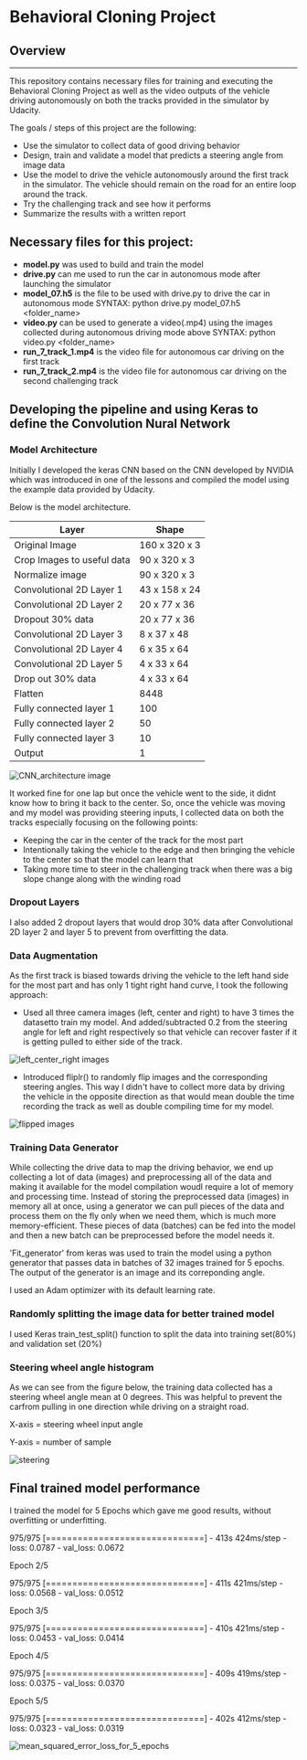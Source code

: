 # Behavioral Cloning Project


## Overview
---
This repository contains necessary files for training and executing the Behavioral Cloning Project as well as the video outputs of the vehicle driving autonomously on both the tracks provided in the simulator by Udacity.

The goals / steps of this project are the following:
* Use the simulator to collect data of good driving behavior 
* Design, train and validate a model that predicts a steering angle from image data
* Use the model to drive the vehicle autonomously around the first track in the simulator. The vehicle should remain on the road for an entire loop around the track.
* Try the challenging track and see how it performs
* Summarize the results with a written report


## Necessary files for this project:
* **model.py** was used to build and train the model
* **drive.py** can me used to run the car in autonomous mode after launching the simulator
* **model_07.h5** is the file to be used with drive.py to drive the car in autonomous mode
    SYNTAX: python drive.py model_07.h5 <folder_name>
* **video.py** can be used to generate a video(.mp4) using the images collected during autonomous driving mode above
    SYNTAX: python video.py <folder_name>
* **run_7_track_1.mp4** is the video file for autonomous car driving on the first track
* **run_7_track_2.mp4** is the video file for autonomous car driving on the second challenging track 


## Developing the pipeline and using Keras to define the Convolution Nural Network

### Model Architecture
Initially I developed the keras CNN based on the CNN developed by NVIDIA which was introduced in one of the lessons and compiled the model using the example data provided by Udacity.

Below is the model architecture.

Layer | Shape 
----- | ----------- 
Original Image | 160 x 320 x 3
Crop Images to useful data | 90 x 320 x 3
Normalize image | 90 x 320 x 3
Convolutional 2D Layer 1 | 43 x 158 x 24
Convolutional 2D Layer 2 | 20 x 77 x 36
Dropout 30% data | 20 x 77 x 36
Convolutional 2D Layer 3 | 8 x 37 x 48
Convolutional 2D Layer 4 | 6 x 35 x 64
Convolutional 2D Layer 5 | 4 x 33 x 64
Drop out 30% data | 4 x 33 x 64
Flatten | 8448
Fully connected layer 1 | 100
Fully connected layer 2 | 50
Fully connected layer 3 | 10
Output | 1

![CNN_architecture image](./final_results/CNN_architecture.png)


It worked fine for one lap but once the vehicle went to the side, it didnt know how to bring it back to the center. So, once the vehicle was moving and my model was providing steering inputs, I collected data on both the tracks especially focusing on the following points:
* Keeping the car in the center of the track for the most part
* Intentionally taking the vehicle to the edge and then bringing the vehicle to the center so that the model can learn that
* Taking more time to steer in the challenging track when there was a big slope change along with the winding road

### Dropout Layers
I also added 2 dropout layers that would drop 30% data after Convolutional 2D layer 2 and layer 5 to prevent from overfitting the data.

### Data Augmentation
As the first track is biased towards driving the vehicle to the left hand side for the most part and has only 1 tight right hand curve, I took the following approach:
- Used all three camera images (left, center and right) to have 3 times the datasetto train my model. And added/subtracted 0.2 from the steering angle for left and right respectively so that vehicle can recover faster if it is getting pulled to either side of the track.

![left_center_right images](./final_results/left_center_right.png)

- Introduced fliplr() to randomly flip images and the corresponding steering angles. This way I didn't have to collect more data by driving the vehicle in the opposite direction as that would mean double the time recording the track as well as double compiling time for my model.

        
![flipped images](./final_results/flipped_img.png)

### Training Data Generator

While collecting the drive data to map the driving behavior, we end up collecting a lot of data (images) and preprocessing all of the data and making it available for the model compilation woudl require a lot of memory and processing time. Instead of storing the preprocessed data (images) in memory all at once, using a generator we can pull pieces of the data and process them on the fly only when we need them, which is much more memory-efficient. These pieces of data (batches) can be fed into the model and then a new batch can be preprocessed before the model needs it.

'Fit_generator' from keras was used to train the model using a python generator that passes data in batches of 32 images trained for 5 epochs. The output of the generator is an image and its correponding angle.

I used an Adam optimizer with its default learning rate.

### Randomly splitting the image data for better trained model
I used Keras train_test_split() function to split the data into training set(80%) and validation set (20%)

###  Steering wheel angle histogram
As we can see from the figure below, the training data collected has a steering wheel angle mean at 0 degrees. This was helpful to prevent the carfrom pulling in one direction while driving on a straight road.

X-axis = steering wheel input angle

Y-axis = number of sample

![steering](./final_results/steering.png)


## Final trained model performance

I trained the model for 5 Epochs which gave me good results, without overfitting or underfitting.

975/975 [==============================] - 413s 424ms/step - loss: 0.0787 - val_loss: 0.0672

Epoch 2/5

975/975 [==============================] - 411s 421ms/step - loss: 0.0568 - val_loss: 0.0512

Epoch 3/5

975/975 [==============================] - 410s 421ms/step - loss: 0.0453 - val_loss: 0.0414

Epoch 4/5

975/975 [==============================] - 409s 419ms/step - loss: 0.0375 - val_loss: 0.0370

Epoch 5/5

975/975 [==============================] - 402s 412ms/step - loss: 0.0323 - val_loss: 0.0319


![mean_squared_error_loss_for_5_epochs](./final_results/mean_squared_error_loss_for_5_epochs.png)

